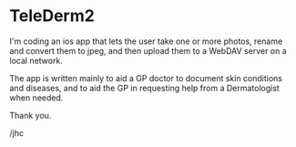 # TeleDerm2

I'm coding an ios app that lets the user take one or more photos, rename and convert them to jpeg, and then upload them to a WebDAV server on a local network.

The app is written mainly to aid a GP doctor to document skin conditions and diseases, and to aid the GP in requesting help from a Dermatologist when needed.

Thank you.

/jhc
